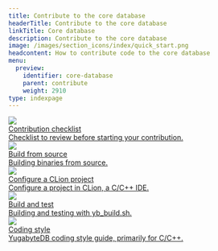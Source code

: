 ```yaml
---
title: Contribute to the core database
headerTitle: Contribute to the core database
linkTitle: Core database
description: Contribute to the core database
image: /images/section_icons/index/quick_start.png
headcontent: How to contribute code to the core database
menu:
  preview:
    identifier: core-database
    parent: contribute
    weight: 2910
type: indexpage
---
```

<div class="row">
  <div class="col-12 col-md-6 col-lg-12 col-xl-6">
    <a class="section-link icon-offset" href="checklist/">
      <div class="head">
        <img class="icon" src="/images/section_icons/deploy/checklist.png" aria-hidden="true" />
        <div class="title">Contribution checklist</div>
      </div>
      <div class="body">
        Checklist to review before starting your contribution.
      </div>
    </a>
  </div>

  <div class="col-12 col-md-6 col-lg-12 col-xl-6">
    <a class="section-link icon-offset" href="build-from-src-almalinux/">
      <div class="head">
        <img class="icon" src="/images/section_icons/index/troubleshoot.png" aria-hidden="true" />
        <div class="title">Build from source</div>
      </div>
      <div class="body">
        Building binaries from source.
      </div>
    </a>
  </div>

  <div class="col-12 col-md-6 col-lg-12 col-xl-6">
    <a class="section-link icon-offset" href="clion-setup/">
      <div class="head">
        <img class="icon" src="/images/section_icons/index/admin.png" aria-hidden="true" />
        <div class="title">Configure a CLion project</div>
      </div>
      <div class="body">
        Configure a project in CLion, a C/C++ IDE.
      </div>
    </a>
  </div>

  <div class="col-12 col-md-6 col-lg-12 col-xl-6">
    <a class="section-link icon-offset" href="build-and-test/">
      <div class="head">
        <img class="icon" src="/images/section_icons/explore/json_documents.png" aria-hidden="true" />
        <div class="title">Build and test</div>
      </div>
      <div class="body">
        Building and testing with yb_build.sh.
      </div>
    </a>
  </div>

  <div class="col-12 col-md-6 col-lg-12 col-xl-6">
    <a class="section-link icon-offset" href="coding-style/">
      <div class="head">
        <img class="icon" src="/images/section_icons/architecture/concepts.png" aria-hidden="true" />
        <div class="title">Coding style</div>
      </div>
      <div class="body">
        YugabyteDB coding style guide, primarily for C/C++.
      </div>
    </a>
  </div>
</div>
